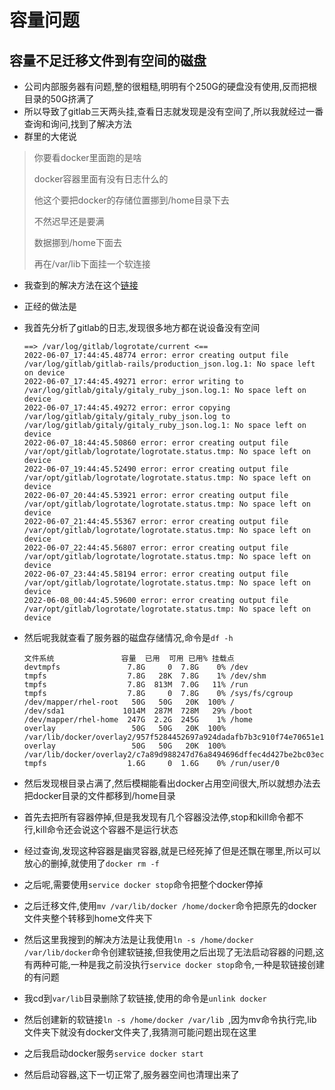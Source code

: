 # 容量问题

## 容量不足迁移文件到有空间的磁盘

- 公司内部服务器有问题,整的很粗糙,明明有个250G的硬盘没有使用,反而把根目录的50G挤满了
- 所以导致了gitlab三天两头挂,查看日志就发现是没有空间了,所以我就经过一番查询和询问,找到了解决方法
- 群里的大佬说

> 你要看docker里面跑的是啥
>
> docker容器里面有没有日志什么的
>
> 他这个要把docker的存储位置挪到/home目录下去
>
> 不然迟早还是要满
>
> 数据挪到/home下面去
>
> 再在/var/lib下面挂一个软连接

- 我查到的解决方法在这个[链接](https://www.jianshu.com/p/993c26653231)

- 正经的做法是

- 我首先分析了gitlab的日志,发现很多地方都在说设备没有空间

  ```shell
  ==> /var/log/gitlab/logrotate/current <==
  2022-06-07_17:44:45.48774 error: error creating output file /var/log/gitlab/gitlab-rails/production_json.log.1: No space left on device
  2022-06-07_17:44:45.49271 error: error writing to /var/log/gitlab/gitaly/gitaly_ruby_json.log.1: No space left on device
  2022-06-07_17:44:45.49272 error: error copying /var/log/gitlab/gitaly/gitaly_ruby_json.log to /var/log/gitlab/gitaly/gitaly_ruby_json.log.1: No space left on device
  2022-06-07_18:44:45.50860 error: error creating output file /var/opt/gitlab/logrotate/logrotate.status.tmp: No space left on device
  2022-06-07_19:44:45.52490 error: error creating output file /var/opt/gitlab/logrotate/logrotate.status.tmp: No space left on device
  2022-06-07_20:44:45.53921 error: error creating output file /var/opt/gitlab/logrotate/logrotate.status.tmp: No space left on device
  2022-06-07_21:44:45.55367 error: error creating output file /var/opt/gitlab/logrotate/logrotate.status.tmp: No space left on device
  2022-06-07_22:44:45.56807 error: error creating output file /var/opt/gitlab/logrotate/logrotate.status.tmp: No space left on device
  2022-06-07_23:44:45.58194 error: error creating output file /var/opt/gitlab/logrotate/logrotate.status.tmp: No space left on device
  2022-06-08_00:44:45.59600 error: error creating output file /var/opt/gitlab/logrotate/logrotate.status.tmp: No space left on device
  
  ```

- 然后呢我就查看了服务器的磁盘存储情况,命令是`df -h`

  ```shell
  文件系统               容量  已用  可用 已用% 挂载点
  devtmpfs               7.8G     0  7.8G    0% /dev
  tmpfs                  7.8G   28K  7.8G    1% /dev/shm
  tmpfs                  7.8G  813M  7.0G   11% /run
  tmpfs                  7.8G     0  7.8G    0% /sys/fs/cgroup
  /dev/mapper/rhel-root   50G   50G   20K  100% /
  /dev/sda1             1014M  287M  728M   29% /boot
  /dev/mapper/rhel-home  247G  2.2G  245G    1% /home
  overlay                 50G   50G   20K  100% /var/lib/docker/overlay2/957f5284452697a924dadafb7b3c910f74e70651e14d97d4c204f179bb13bbb3/merged
  overlay                 50G   50G   20K  100% /var/lib/docker/overlay2/c7a89d988247d76a8494696dffec4d427be2bc03ec630b9c8e4e4c299320293f/merged
  tmpfs                  1.6G     0  1.6G    0% /run/user/0
  ```

- 然后发现根目录占满了,然后模糊能看出docker占用空间很大,所以就想办法去把docker目录的文件都移到/home目录

- 首先去把所有容器停掉,但是我发现有几个容器没法停,stop和kill命令都不行,kill命令还会说这个容器不是运行状态

- 经过查询,发现这种容器是幽灵容器,就是已经死掉了但是还飘在哪里,所以可以放心的删掉,就使用了`docker rm -f`

- 之后呢,需要使用`service docker stop`命令把整个docker停掉

- 之后迁移文件,使用`mv /var/lib/docker /home/docker`命令把原先的docker文件夹整个转移到home文件夹下

- 然后这里我搜到的解决方法是让我使用`ln -s /home/docker /var/lib/docker`命令创建软链接,但我使用之后出现了无法启动容器的问题,这有两种可能,一种是我之前没执行`service docker stop`命令,一种是软链接创建的有问题

- 我cd到`var/lib`目录删除了软链接,使用的命令是`unlink docker`

- 然后创建新的软链接`ln -s /home/docker /var/lib `,因为mv命令执行完,lib文件夹下就没有docker文件夹了,我猜测可能问题出现在这里

- 之后我启动docker服务`service docker start`

- 然后启动容器,这下一切正常了,服务器空间也清理出来了